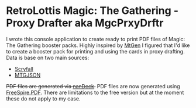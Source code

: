 # RetroLottis Magic: The Gathering - Proxy Drafter aka MgcPrxyDrftr
I wrote this console application to create ready to print PDF files of Magic: The Gathering booster packs.
Highly inspired by [MtGen](https://github.com/copperdogma/mtgen) I figured that I'd like to create a booster pack for printing and using the cards in proxy drafting.
Data is base on two main sources:
- [Scryfall](https://scryfall.com/)
- [MTGJSON](https://mtgjson.com/)

<strike>PDF files are generated via [nanDeck](https://www.nandeck.com/).</strike>
PDF files are now generated using [FreeSpire.PDF](https://www.nuget.org/packages/FreeSpire.PDF).
There are limitations to the free version but at the moment these do not apply to my case.
